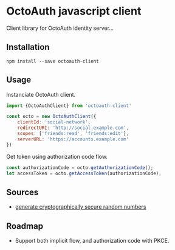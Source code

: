 # OctoAuth javascript client

Client library for OctoAuth identity server...

## Installation

```
npm install --save octoauth-client
```

## Usage

Instanciate OctoAuth client.

```javascript
import {OctoAuthClient} from 'octoauth-client'

const octo = new OctoAuthClient({
    clientId: 'social-network', 
    redirectURI: 'http://social.example.com', 
    scopes: ['friends:read', 'friends:edit'], 
    serverURL: 'https://accounts.example.com'
})
```

Get token using authorization code flow.
```javascript
const authorizationCode = octo.getAuthorizationCode();
let accessToken = octo.getAccessToken(authorizationCode);
```

## Sources

- [generate cryptographically secure random numbers](https://developer.mozilla.org/en-US/docs/Web/API/crypto_property)

## Roadmap

- Support both implicit flow, and authorization code with PKCE.
